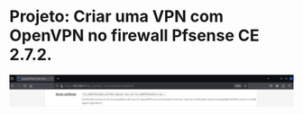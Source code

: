 # Projeto: Criar uma VPN com OpenVPN no firewall Pfsense CE 2.7.2.

![image.png](images\image.png)

